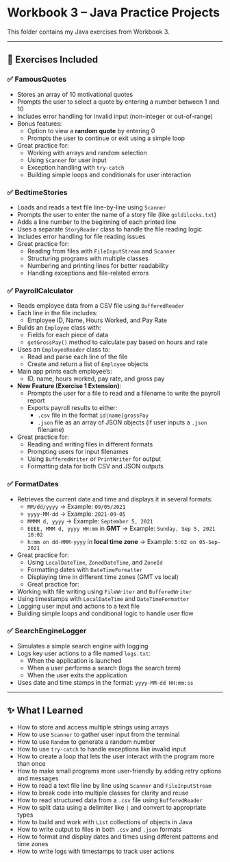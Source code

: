 # Workbook 3 – Java Practice Projects

This folder contains my Java exercises from Workbook 3.  

---

## 📘 Exercises Included

### ✅ FamousQuotes
- Stores an array of 10 motivational quotes
- Prompts the user to select a quote by entering a number between 1 and 10
- Includes error handling for invalid input (non-integer or out-of-range)
- Bonus features:
  - Option to view a **random quote** by entering 0
  - Prompts the user to continue or exit using a simple loop
- Great practice for:
  - Working with arrays and random selection
  - Using `Scanner` for user input
  - Exception handling with `try-catch`
  - Building simple loops and conditionals for user interaction

### ✅ BedtimeStories
- Loads and reads a text file line-by-line using `Scanner`
- Prompts the user to enter the name of a story file (like `goldilocks.txt`)
- Adds a line number to the beginning of each printed line
- Uses a separate `StoryReader` class to handle the file reading logic
- Includes error handling for file reading issues
- Great practice for:
  - Reading from files with `FileInputStream` and `Scanner`
  - Structuring programs with multiple classes
  - Numbering and printing lines for better readability
  - Handling exceptions and file-related errors

### ✅ PayrollCalculator
- Reads employee data from a CSV file using `BufferedReader`
- Each line in the file includes:
  - Employee ID, Name, Hours Worked, and Pay Rate
- Builds an `Employee` class with:
  - Fields for each piece of data
  - `getGrossPay()` method to calculate pay based on hours and rate
- Uses an `EmployeeReader` class to:
  - Read and parse each line of the file
  - Create and return a list of `Employee` objects
- Main app prints each employee’s:
  - ID, name, hours worked, pay rate, and gross pay
- **New Feature (Exercise 1 Extension)**:
  - Prompts the user for a file to read and a filename to write the payroll report
  - Exports payroll results to either:
    - `.csv` file in the format `id|name|grossPay`
    - `.json` file as an array of JSON objects (if user inputs a `.json` filename)
- Great practice for:
  - Reading and writing files in different formats
  - Prompting users for input filenames
  - Using `BufferedWriter` or `PrintWriter` for output
  - Formatting data for both CSV and JSON outputs

### ✅ FormatDates
- Retrieves the current date and time and displays it in several formats:
  - `MM/dd/yyyy` → Example: `09/05/2021`
  - `yyyy-MM-dd` → Example: `2021-09-05`
  - `MMMM d, yyyy` → Example: `September 5, 2021`
  - `EEEE, MMM d, yyyy HH:mm` in **GMT** → Example: `Sunday, Sep 5, 2021 10:02`
  - `h:mm on dd-MMM-yyyy` in **local time zone** → Example: `5:02 on 05-Sep-2021`
- Great practice for:
  - Using `LocalDateTime`, `ZonedDateTime`, and `ZoneId`
  - Formatting dates with `DateTimeFormatter`
  - Displaying time in different time zones (GMT vs local)
  -  Great practice for:
- Working with file writing using `FileWriter` and `BufferedWriter`
- Using timestamps with `LocalDateTime` and `DateTimeFormatter`
- Logging user input and actions to a text file
- Building simple loops and conditional logic to handle user flow
 
### ✅ SearchEngineLogger
- Simulates a simple search engine with logging
- Logs key user actions to a file named `logs.txt`:
  - When the application is launched
  - When a user performs a search (logs the search term)
  - When the user exits the application
- Uses date and time stamps in the format: `yyyy-MM-dd HH:mm:ss`

---

## ✨ What I Learned
- How to store and access multiple strings using arrays
- How to use `Scanner` to gather user input from the terminal
- How to use `Random` to generate a random number
- How to use `try-catch` to handle exceptions like invalid input
- How to create a loop that lets the user interact with the program more than once
- How to make small programs more user-friendly by adding retry options and messages
- How to read a text file line by line using `Scanner` and `FileInputStream`
- How to break code into multiple classes for clarity and reuse
- How to read structured data from a `.csv` file using `BufferedReader`
- How to split data using a delimiter like `|` and convert to appropriate types
- How to build and work with `List` collections of objects in Java
- How to write output to files in both `.csv` and `.json` formats
- How to format and display dates and times using different patterns and time zones
- How to write logs with timestamps to track user actions


